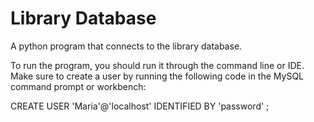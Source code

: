 # Library Database
A python program that connects to the library database. 

To run the program, you should run it through the command line or IDE.
Make sure to create a user by running the following code in the MySQL command prompt or workbench:

CREATE USER 'Maria'@'localhost'
IDENTIFIED BY 'password'
;

